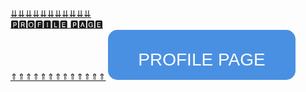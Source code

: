 [⇊⇊⇊⇊⇊⇊⇊⇊⇊⇊⇊](german.dev.tc "ₚᵣₒfᵢₗₑ ₚₐgₑ")\
[🅿🆁🅾🅵🅸🅻🅴 🅿🅰🅶🅴](german.dev.tc "ₚᵣₒfᵢₗₑ ₚₐgₑ")\
[⇑⇑⇑⇑⇑⇑⇑⇑⇑⇑⇑⇑⇑](german.dev.tc "ₚᵣₒfᵢₗₑ ₚₐgₑ")
<svg width="300" height="80" viewBox="0 0 300 80" xmlns="http://www.w3.org/2000/svg" role="img" aria-label="Profile Page Redirect Button" style="cursor:pointer;">
  <a href="https://german.dev.tc" target="_blank">
    <rect width="300" height="80" rx="15" ry="15" fill="#4A90E2" />
    <text x="150" y="50" font-family="Arial, sans-serif" font-size="28" fill="white" text-anchor="middle" alignment-baseline="middle">
      PROFILE PAGE
    </text>
  </a>
</svg>
<br>
<br>
<br>
<br>
<br>
<br>
<br>
<br>
<br>
<br>
<br>
<br>
<br>
<br>
<br>
<br>
<br>
<br>
<br>
<br>
<br>
<br>
<br>
<br>
<br>
<br>
<br>
<br>
<br>
<br>
<br>
<br>
<br>
<br>
<br>
<br>
<br>
<br>
<br>
<br>
<br>
<br>
<br>
<br>
<br>
<br>
<br>
<br>
<br>
<br>
<br>
<br>
<br>
<br>
<br>
<br>
<br>
<br>
<br>
<br>
<br>
<br>
<br>
<br>
<br>
<br>
<br>
<br>
<br>
<br>
<br>
<br>
<br>
<br>
<br>
<br>
<br>
<br>
<br>
<br>
<br>
<br>
<br>
<br>
<br>
<br>
<br>
<br>
<br>
<br>
<br>
<br>
<br>
<br>
<br>
<br>
<br>
<br>
<br>
<br>
<br>
<br>
<br>
<br>
<br>
<br>
<br>
<br>
<br>
<br>
<br>
<br>
<br>
<br>
<br>
<br>
<br>
<br>
<br>
<br>
<br>
<br>
<br>
<br>
<br>
<br>
<br>
<br>
<br>
<br>
<br>
<br>
<br>
<br>
<br>
<br>
<br>
<br>
<br>
<br>
<br>
<br>
<br>
<br>
<br>
<br>
<br>

